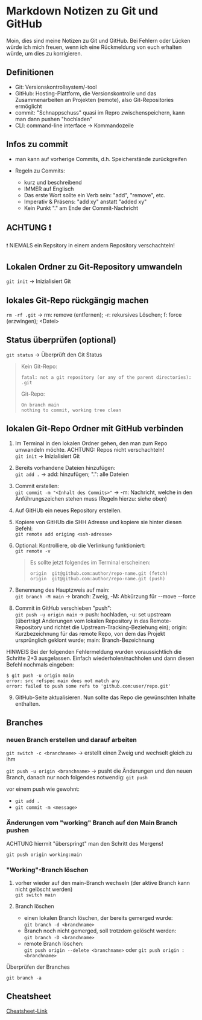 # Markdown Notizen zu Git und GitHub

Moin, dies sind meine Notizen zu Git und GitHub. 
Bei Fehlern oder Lücken würde ich mich freuen, wenn ich eine Rückmeldung von euch erhalten würde, um dies zu korrigieren.


## Definitionen

- Git: Versionskontrollsystem/-tool
- GitHub: Hosting-Plattform, die Versionskontrolle und das Zusammenarbeiten an Projekten (remote), also Git-Repositories ermöglicht
- commit: "Schnappschuss" quasi im Repro zwischenspeichern, kann man dann pushen "hochladen"
- CLI: command-line interface -> Kommandozeile

## Infos zu commit

- man kann auf vorherige Commits, d.h. Speicherstände zurückgreifen

- Regeln zu Commits:
    - kurz und beschreibend
    - IMMER auf Englisch
    - Das erste Wort sollte ein Verb sein: "add", "remove", etc.
    - Imperativ & Präsens: "add xy" anstatt "added xy"
    - Kein Punkt "." am Ende der Commit-Nachricht

## ACHTUNG :exclamation:

:exclamation: NIEMALS ein Repsitory in einem andern Repository verschachteln!

## Lokalen Ordner zu Git-Repository umwandeln

`git init` -> Inizialisiert Git


## lokales Git-Repo rückgängig machen

`rm -rf .git` -> rm: remove (entfernen); -r: rekursives Löschen; f: force (erzwingen); \<Datei>

## Status überprüfen (optional)

`git status` -> Überprüft den Git Status

> Kein Git-Repo:
>
> ```shell
> fatal: not a git repository (or any of the parent directories): .git
> ```
>
> Git-Repo:
>
> ```shell
> On branch main
> nothing to commit, working tree clean
> ```

## lokalen Git-Repo Ordner mit GitHub verbinden


1. Im Terminal in den lokalen Ordner gehen, den man zum Repo umwandeln möchte. ACHTUNG: Repos nicht verschachteln! <br />
`git init` -> Inizialisiert Git
2. Bereits vorhandene Dateien hinzufügen: <br />
`git add .` -> add: hinzufügen; ".": alle Dateien
3. Commit erstellen: <br />
`git commit -m "<Inhalt des Commits>"` -> -m: Nachricht, welche in den Anführungszeichen stehen muss (Regeln hierzu: siehe oben)
4. Auf GitHUb ein neues Repository erstellen.
5. Kopiere von GitHUb die SHH Adresse und kopiere sie hinter diesen Befehl:<br />
`git remote add origing <ssh-adresse>`
6. Optional: Kontrolliere, ob die Verlinkung funktioniert: <br />
`git remote -v`

    > Es sollte jetzt folgendes im Terminal erscheinen:
    > ```shell
    > origin  git@github.com:author/repo-name.git (fetch)
    > origin  git@github.com:author/repo-name.git (push)
    > ```

7. Benennung des Hauptzweis auf main: <br />
`git branch -M main` -> branch: Zweig, -M: Abkürzung für --move --force
8. Commit in GitHub verschieben "push":<br />
`git push -u origin main` -> push: hochladen, -u: set upstream (überträgt Änderungen vom lokalen Repository in das Remote-Repository und richtet die Upstream-Tracking-Beziehung ein);  origin: Kurzbezeichnung für das remote Repo, von dem das Projekt ursprünglich geklont wurde; main: Branch-Bezeichnung

HINWEIS Bei der folgenden Fehlermeldung wurden voraussichtlich die Schritte 2+3 ausgelassen. Einfach wiederholen/nachholen und dann diesen Befehl nochmals eingeben: 
```shell
$ git push -u origin main
error: src refspec main does not match any
error: failed to push some refs to 'github.com:user/repo.git'
```

9. GitHub-Seite aktualisieren. Nun sollte das Repo die gewünschten Inhalte enthalten.

## Branches

### neuen Branch erstellen und darauf arbeiten

`git switch -c <branchname>` -> erstellt einen Zweig und wechselt gleich zu ihm <br />

`git push -u origin <branchname>` -> pusht die Änderungen und den neuen Branch, danach nur noch folgendes notwendig:
`git push`

vor einem push wie gewohnt: 
- `git add .`
- `git commit -m <message>`


### Änderungen vom "working" Branch auf den Main Branch pushen

ACHTUNG hiermit "überspringt" man den Schritt des Mergens!

`git push origin working:main`


### "Working"-Branch löschen

1. vorher wieder auf den main-Branch wechseln (der aktive Branch kann nicht gelöscht werden)<br />
`git switch main`

2. Branch löschen
    - einen lokalen Branch löschen, der bereits gemerged wurde: <br /> 
        `git branch -d <branchname>`
    - Branch noch nicht gemerged, soll trotzdem gelöscht werden: <br />
        `git branch -D <branchname>`
    - remote Branch löschen: <br />
        `git push origin --delete <branchname>` oder `git push origin :<branchname>` 


Überprüfen der Branches

`git branch -a`




## Cheatsheet

[Cheatsheet-Link](https://github.com/arslanbilal/git-cheat-sheet/blob/master/other-sheets/git-cheat-sheet-de.md)
